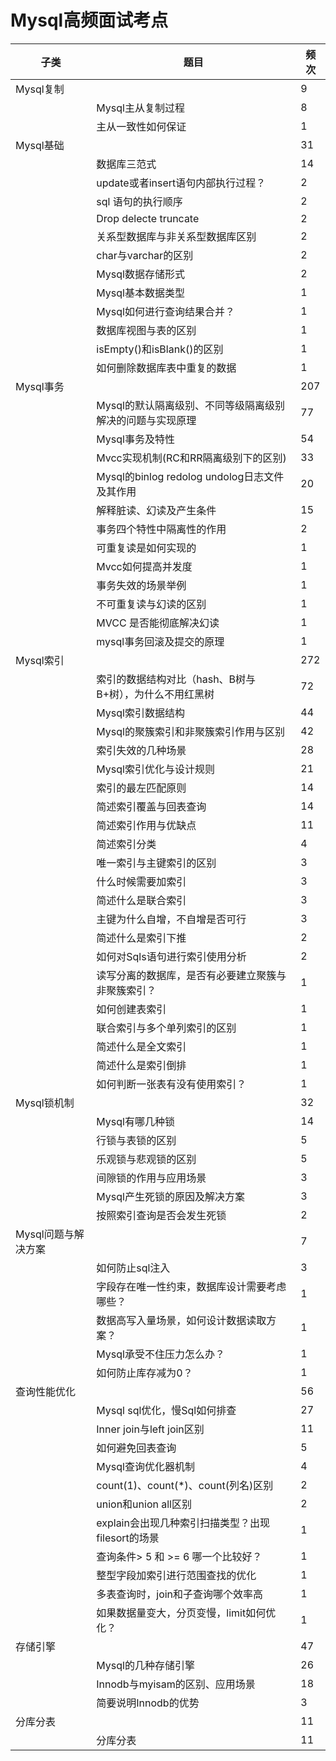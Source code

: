# Mysql高频面试考点

| 子类                | 题目                                                      | 频次 |
| ------------------- | --------------------------------------------------------- | ---- |
| Mysql复制           |                                                           | 9    |
|                     | Mysql主从复制过程                                         | 8    |
|                     | 主从一致性如何保证                                        | 1    |
| Mysql基础           |                                                           | 31   |
|                     | 数据库三范式                                              | 14   |
|                     | update或者insert语句内部执行过程？                        | 2    |
|                     | sql 语句的执行顺序                                        | 2    |
|                     | Drop delecte  truncate                                    | 2    |
|                     | 关系型数据库与非关系型数据库区别                          | 2    |
|                     | char与varchar的区别                                       | 2    |
|                     | Mysql数据存储形式                                         | 2    |
|                     | Mysql基本数据类型                                         | 1    |
|                     | Mysql如何进行查询结果合并？                               | 1    |
|                     | 数据库视图与表的区别                                      | 1    |
|                     | isEmpty()和isBlank()的区别                                | 1    |
|                     | 如何删除数据库表中重复的数据                              | 1    |
| Mysql事务           |                                                           | 207  |
|                     | Mysql的默认隔离级别、不同等级隔离级别解决的问题与实现原理 | 77   |
|                     | Mysql事务及特性                                           | 54   |
|                     | Mvcc实现机制(RC和RR隔离级别下的区别)                      | 33   |
|                     | Mysql的binlog redolog  undolog日志文件及其作用            | 20   |
|                     | 解释脏读、幻读及产生条件                                  | 15   |
|                     | 事务四个特性中隔离性的作用                                | 2    |
|                     | 可重复读是如何实现的                                      | 1    |
|                     | Mvcc如何提高并发度                                        | 1    |
|                     | 事务失效的场景举例                                        | 1    |
|                     | 不可重复读与幻读的区别                                    | 1    |
|                     | MVCC 是否能彻底解决幻读                                   | 1    |
|                     | mysql事务回滚及提交的原理                                 | 1    |
| Mysql索引           |                                                           | 272  |
|                     | 索引的数据结构对比（hash、B树与B+树），为什么不用红黑树   | 72   |
|                     | Mysql索引数据结构                                         | 44   |
|                     | Mysql的聚簇索引和非聚簇索引作用与区别                     | 42   |
|                     | 索引失效的几种场景                                        | 28   |
|                     | Mysql索引优化与设计规则                                   | 21   |
|                     | 索引的最左匹配原则                                        | 14   |
|                     | 简述索引覆盖与回表查询                                    | 14   |
|                     | 简述索引作用与优缺点                                      | 11   |
|                     | 简述索引分类                                              | 4    |
|                     | 唯一索引与主键索引的区别                                  | 3    |
|                     | 什么时候需要加索引                                        | 3    |
|                     | 简述什么是联合索引                                        | 3    |
|                     | 主键为什么自增，不自增是否可行                            | 3    |
|                     | 简述什么是索引下推                                        | 2    |
|                     | 如何对Sqls语句进行索引使用分析                            | 2    |
|                     | 读写分离的数据库，是否有必要建立聚簇与非聚簇索引？        | 1    |
|                     | 如何创建表索引                                            | 1    |
|                     | 联合索引与多个单列索引的区别                              | 1    |
|                     | 简述什么是全文索引                                        | 1    |
|                     | 简述什么是索引倒排                                        | 1    |
|                     | 如何判断一张表有没有使用索引？                            | 1    |
| Mysql锁机制         |                                                           | 32   |
|                     | Mysql有哪几种锁                                           | 14   |
|                     | 行锁与表锁的区别                                          | 5    |
|                     | 乐观锁与悲观锁的区别                                      | 5    |
|                     | 间隙锁的作用与应用场景                                    | 3    |
|                     | Mysql产生死锁的原因及解决方案                             | 3    |
|                     | 按照索引查询是否会发生死锁                                | 2    |
| Mysql问题与解决方案 |                                                           | 7    |
|                     | 如何防止sql注入                                           | 3    |
|                     | 字段存在唯一性约束，数据库设计需要考虑哪些？              | 1    |
|                     | 数据高写入量场景，如何设计数据读取方案？                  | 1    |
|                     | Mysql承受不住压力怎么办？                                 | 1    |
|                     | 如何防止库存减为0？                                       | 1    |
| 查询性能优化        |                                                           | 56   |
|                     | Mysql sql优化，慢Sql如何排查                              | 27   |
|                     | Inner join与left join区别                                 | 11   |
|                     | 如何避免回表查询                                          | 5    |
|                     | Mysql查询优化器机制                                       | 4    |
|                     | count(1)、count(*)、count(列名)区别                       | 2    |
|                     | union和union all区别                                      | 2    |
|                     | explain会出现几种索引扫描类型？出现filesort的场景         | 1    |
|                     | 查询条件> 5 和 >= 6  哪一个比较好？                       | 1    |
|                     | 整型字段加索引进行范围查找的优化                          | 1    |
|                     | 多表查询时，join和子查询哪个效率高                        | 1    |
|                     | 如果数据量变大，分页变慢，limit如何优化？                 | 1    |
| 存储引擎            |                                                           | 47   |
|                     | Mysql的几种存储引擎                                       | 26   |
|                     | Innodb与myisam的区别、应用场景                            | 18   |
|                     | 简要说明Innodb的优势                                      | 3    |
| 分库分表            |                                                           | 11   |
|                     | 分库分表                                                  | 11   |
